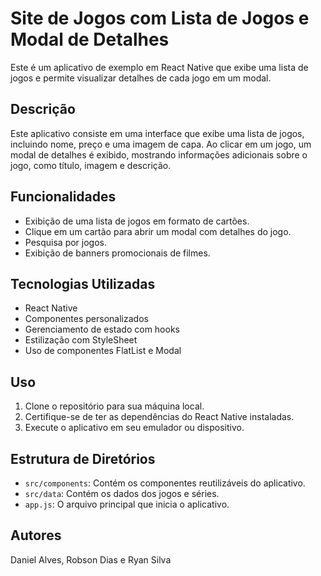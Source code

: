 # Site de Jogos com Lista de Jogos e Modal de Detalhes

Este é um aplicativo de exemplo em React Native que exibe uma lista de jogos e permite visualizar detalhes de cada jogo em um modal.

## Descrição

Este aplicativo consiste em uma interface que exibe uma lista de jogos, incluindo nome, preço e uma imagem de capa. Ao clicar em um jogo, um modal de detalhes é exibido, mostrando informações adicionais sobre o jogo, como título, imagem e descrição.

## Funcionalidades

- Exibição de uma lista de jogos em formato de cartões.
- Clique em um cartão para abrir um modal com detalhes do jogo.
- Pesquisa por jogos.
- Exibição de banners promocionais de filmes.

## Tecnologias Utilizadas

- React Native
- Componentes personalizados
- Gerenciamento de estado com hooks
- Estilização com StyleSheet
- Uso de componentes FlatList e Modal

## Uso

1. Clone o repositório para sua máquina local.
2. Certifique-se de ter as dependências do React Native instaladas.
3. Execute o aplicativo em seu emulador ou dispositivo.

## Estrutura de Diretórios

- `src/components`: Contém os componentes reutilizáveis do aplicativo.
- `src/data`: Contém os dados dos jogos e séries.
- `app.js`: O arquivo principal que inicia o aplicativo.

## Autores

Daniel Alves, Robson Dias e Ryan Silva